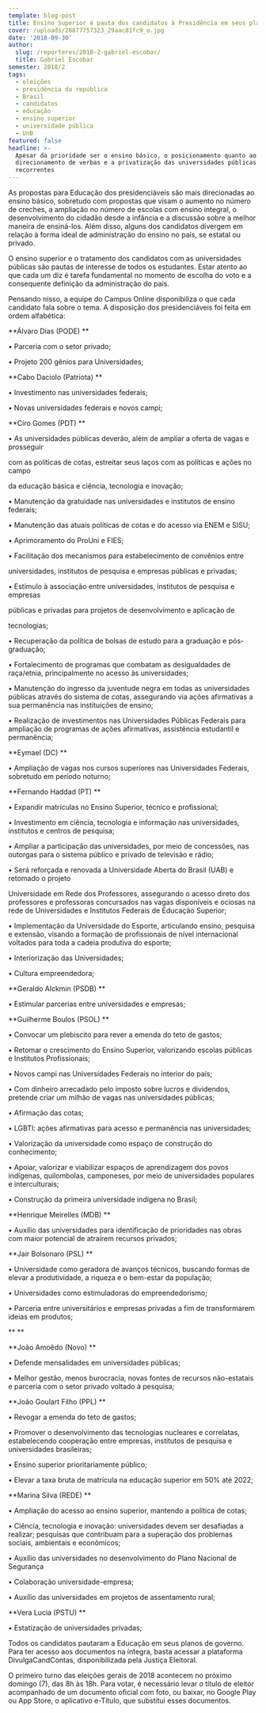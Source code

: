 ```yaml
---
template: blog-post
title: Ensino Superior é pauta dos candidatos à Presidência em seus planos de governo
cover: /uploads/28877757323_29aac81fc9_o.jpg
date: '2018-09-30'
author:
  slug: /reporteres/2018-2-gabriel-escobar/
  title: Gabriel Escobar
semester: 2018/2
tags:
  - eleições
  - presidência da república
  - Brasil
  - candidatos
  - educação
  - ensino superior
  - universidade pública
  - UnB
featured: false
headline: >-
  Apesar da prioridade ser o ensino básico, o posicionamento quanto ao
  direcionamento de verbas e a privatização das universidades públicas são temas
  recorrentes
---
```

As propostas para Educação dos presidenciáveis são mais direcionadas ao ensino básico, sobretudo com propostas que visam o aumento no número de creches, a ampliação no número de escolas com ensino integral, o desenvolvimento do cidadão desde a infância e a discussão sobre a melhor maneira de ensiná-los. Além disso, alguns dos candidatos divergem em relação à forma ideal de administração do ensino no país, se estatal ou privado.

O ensino superior e o tratamento dos candidatos com as universidades públicas são pautas de interesse de todos os estudantes. Estar atento ao que cada um diz é tarefa fundamental no momento de escolha do voto e a consequente definição da administração do país.

Pensando nisso, a equipe do Campus Online disponibiliza o que cada candidato fala sobre o tema. A disposição dos presidenciáveis foi feita em ordem alfabética:



**Álvaro Dias (PODE)**

•	Parceria com o setor privado;

•	Projeto 200 gênios para Universidades;



**Cabo Daciolo (Patriota)**

•	Investimento nas universidades federais;

•	Novas universidades federais e novos campi;



**Ciro Gomes (PDT)**

•	As universidades públicas deverão, além de ampliar a oferta de vagas e prosseguir

com as políticas de cotas, estreitar seus laços com as políticas e ações no campo

da educação básica e ciência, tecnologia e inovação;

•	Manutenção da gratuidade nas universidades e institutos de ensino federais;

•	Manutenção das atuais políticas de cotas e do acesso via ENEM e SISU;

•	Aprimoramento do ProUni e FIES;

•	Facilitação dos mecanismos para estabelecimento de convênios entre

universidades, institutos de pesquisa e empresas públicas e privadas;

•	Estímulo à associação entre universidades, institutos de pesquisa e empresas

públicas e privadas para projetos de desenvolvimento e aplicação de

tecnologias;

•	Recuperação da política de bolsas de estudo para a graduação e pós-graduação;

•	Fortalecimento de programas que combatam as desigualdades de raça/etnia, principalmente no acesso às universidades;

•	Manutenção do ingresso da juventude negra em todas as universidades públicas através do sistema de cotas, assegurando via ações afirmativas a sua permanência nas instituições de ensino;

•	Realização de investimentos nas Universidades Públicas Federais para ampliação de programas de ações afirmativas, assistência estudantil e permanência;



**Eymael (DC)**

•	Ampliação de vagas nos cursos superiores nas Universidades Federais, sobretudo em período noturno;



**Fernando Haddad (PT)**



•	Expandir matrículas no Ensino Superior, técnico e profissional;

•	Investimento em ciência, tecnologia e informação nas universidades, institutos e centros de pesquisa;

•	Ampliar a participação das universidades, por meio de concessões, nas outorgas para o sistema público e privado de televisão e rádio;

•	Será reforçada e renovada a Universidade Aberta do Brasil (UAB) e retomado o projeto

Universidade em Rede dos Professores, assegurando o acesso direto dos professores e professoras concursados nas vagas disponíveis e ociosas na rede de Universidades e Institutos Federais de Educação Superior;

•	Implementação da Universidade do Esporte, articulando ensino, pesquisa e extensão, visando a formação de profissionais de nível internacional voltados para toda a cadeia produtiva do esporte;

•	Interiorização das Universidades;

•	Cultura empreendedora;



**Geraldo Alckmin (PSDB)**

•	Estimular parcerias entre universidades e empresas;



**Guilherme Boulos (PSOL)**

•	Convocar um plebiscito para rever a emenda do teto de gastos;

•	Retomar o crescimento do Ensino Superior, valorizando escolas públicas e Institutos Profissionais;

•	Novos campi nas Universidades Federais no interior do país;

•	Com dinheiro arrecadado pelo imposto sobre lucros e dividendos, pretende criar um milhão de vagas nas universidades públicas;

•	Afirmação das cotas;

•	LGBTI: ações afirmativas para acesso e permanência nas universidades;

•	Valorização da universidade como espaço de construção do conhecimento;

•	Apoiar, valorizar e viabilizar espaços de aprendizagem dos povos indígenas, quilombolas, camponeses, por meio de universidades populares e interculturais;

•	Construção da primeira universidade indígena no Brasil;



**Henrique Meirelles (MDB)**

•	Auxílio das universidades para identificação de prioridades nas obras com maior potencial de atraírem recursos privados;



**Jair Bolsonaro (PSL) **

•	Universidade como geradora de avanços técnicos, buscando formas de elevar a produtividade, a riqueza e o bem-estar da população;

•	Universidades como estimuladoras do empreendedorismo;

•	Parceria entre universitários e empresas privadas a fim de transformarem ideias em produtos;

****

**João Amoêdo (Novo)**

•	Defende mensalidades em universidades públicas;

•	Melhor gestão, menos burocracia, novas fontes de recursos não-estatais e parceria com o setor privado voltado à pesquisa;



**João Goulart Filho (PPL)**

•	Revogar a emenda do teto de gastos;

•	Promover o desenvolvimento das tecnologias nucleares e correlatas, estabelecendo cooperação entre empresas, institutos de pesquisa e universidades brasileiras;

•	Ensino superior prioritariamente público;

•	Elevar a taxa bruta de matrícula na educação superior em 50% até 2022;



**Marina Silva (REDE)**

•	Ampliação do acesso ao ensino superior, mantendo a política de cotas;

•	Ciência, tecnologia e inovação: universidades devem ser desafiadas a realizar; pesquisas que contribuam para a superação dos problemas sociais, ambientais e econômicos;

•	Auxílio das universidades no desenvolvimento do Plano Nacional de Segurança

•	Colaboração universidade-empresa;

•	Auxílio das universidades em projetos de assentamento rural;



**Vera Lucia (PSTU)**

•	Estatização de universidades privadas;



Todos os candidatos pautaram a Educação em seus planos de governo. Para ter acesso aos documentos na íntegra, basta acessar a plataforma DivulgaCandContas, disponibilizada pela Justiça Eleitoral.

O primeiro turno das eleições gerais de 2018 acontecem no próximo domingo (7), das 8h às 18h. Para votar, é necessário levar o título de eleitor acompanhado de um documento oficial com foto, ou baixar, no Google Play ou App Store, o aplicativo e-Título, que substitui esses documentos.
